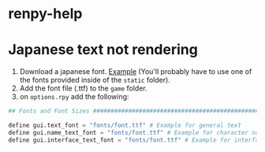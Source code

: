 # renpy-help

# Japanese text not rendering
1. Download a japanese font. [Example](https://fonts.google.com/noto/specimen/Noto+Sans+JP) (You'll probably have to use one of the fonts provided inside of the `static` folder).
2. Add the font file (.ttf) to the `game` folder.
3. on `options.rpy` add the following:
```py
## Fonts and Font Sizes ########################################################

define gui.text_font = "fonts/font.ttf" # Example for general text
define gui.name_text_font = "fonts/font.ttf" # Example for character names
define gui.interface_text_font = "fonts/font.ttf" # Example for interface text
```
